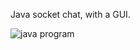 Java socket chat, with a GUI.

![java program](https://github.com/OriShmueli/java-client-server-gui/assets/43569659/4730ff86-ab4c-475b-8e83-c447dd58fc7b)
